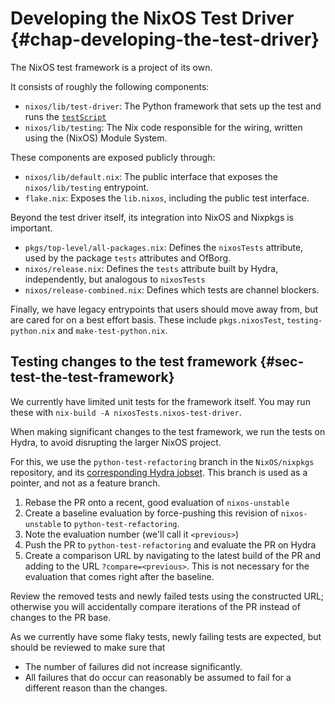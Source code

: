 
# Developing the NixOS Test Driver {#chap-developing-the-test-driver}

The NixOS test framework is a project of its own.

It consists of roughly the following components:

 - `nixos/lib/test-driver`: The Python framework that sets up the test and runs the [`testScript`](#test-opt-testScript)
 - `nixos/lib/testing`: The Nix code responsible for the wiring, written using the (NixOS) Module System.

These components are exposed publicly through:

 - `nixos/lib/default.nix`: The public interface that exposes the `nixos/lib/testing` entrypoint.
 - `flake.nix`: Exposes the `lib.nixos`, including the public test interface.

Beyond the test driver itself, its integration into NixOS and Nixpkgs is important.

 - `pkgs/top-level/all-packages.nix`: Defines the `nixosTests` attribute, used
   by the package `tests` attributes and OfBorg.
 - `nixos/release.nix`: Defines the `tests` attribute built by Hydra, independently, but analogous to `nixosTests`
 - `nixos/release-combined.nix`: Defines which tests are channel blockers.

Finally, we have legacy entrypoints that users should move away from, but are cared for on a best effort basis.
These include `pkgs.nixosTest`, `testing-python.nix` and `make-test-python.nix`.

## Testing changes to the test framework {#sec-test-the-test-framework}

We currently have limited unit tests for the framework itself. You may run these with `nix-build -A nixosTests.nixos-test-driver`.

When making significant changes to the test framework, we run the tests on Hydra, to avoid disrupting the larger NixOS project.

For this, we use the `python-test-refactoring` branch in the `NixOS/nixpkgs` repository, and its [corresponding Hydra jobset](https://hydra.nixos.org/jobset/nixos/python-test-refactoring).
This branch is used as a pointer, and not as a feature branch.

1. Rebase the PR onto a recent, good evaluation of `nixos-unstable`
2. Create a baseline evaluation by force-pushing this revision of `nixos-unstable` to `python-test-refactoring`.
3. Note the evaluation number (we'll call it `<previous>`)
4. Push the PR to `python-test-refactoring` and evaluate the PR on Hydra
5. Create a comparison URL by navigating to the latest build of the PR and adding to the URL `?compare=<previous>`. This is not necessary for the evaluation that comes right after the baseline.

Review the removed tests and newly failed tests using the constructed URL; otherwise you will accidentally compare iterations of the PR instead of changes to the PR base.

As we currently have some flaky tests, newly failing tests are expected, but should be reviewed to make sure that
 - The number of failures did not increase significantly.
 - All failures that do occur can reasonably be assumed to fail for a different reason than the changes.
